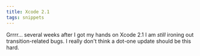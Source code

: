 ```yaml
---
title: Xcode 2.1
tags: snippets
---
```


Grrrr... several weeks after I got my hands on Xcode 2.1 I am _still_ ironing out transition-related bugs. I really don't think a dot-one update should be this hard.
